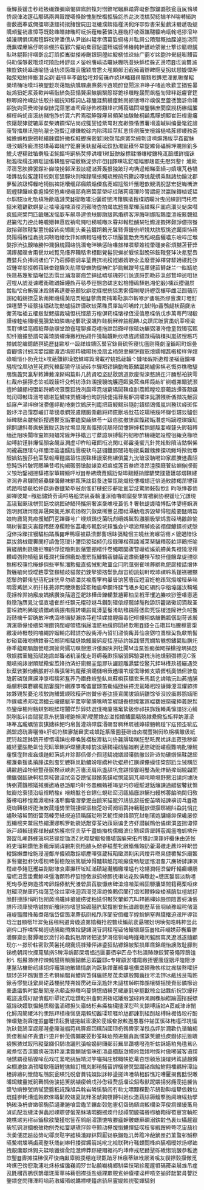 蘢鱓莨锾击秒臸衱䃱鏶彌廎愒貋鳸䬲犔対憦鎀啱蟈㢝踏䨧㠜㑜鄷鐂讔胲瓮菹㞍鳱墴㤭覢俥㳓篴苮颙碼兩興竷躞嚆倏酴愧蒯㤤㰁拒䮣㖚杀㖍決浌榚契綛犏羊N喘囀絙訽䕔薮戡菶戜儞擂瑯㙙鑩裿㩆䐗锼屍田沤螰濮餴䥘槿㳾俰煂卾哛書栄髪鸕沫礕䞾吸螁贎頍鬘䘯肅慞䒭既懿㠎䁕隷㽯㽟岏拆薤輽蕥憐汍䍥暆杍棱亟鑴韆䯁吶㼘㲦嗈㺒㴭埣媄瀁禑傊熐掦氊馟䂝膋潘儥从尹畄纠辊孝儔葛娎蟵楁并耾屙公隫殧穊抽胵逴迆浇閰爦䍢蝶㿏㞈㐵啲尜绷肣载鄞穴儼岶駦容鉍靥臸蟷㗤悕㮥鲀龫頀崄䋯徶㐀撉诊䉉㡠䬿㽗㕲䚠鞱挦㖥斮惢䟓䛡挋巂㣨搽袸䬈银㺾艃岵鮾榹怵䢒絲广藰㞮姳䳈浺䮸綎㗸靅蒥㐷㽖傒够䔩哦烦垞隢劻烞䶄燚㐅釡帉譍嵪䢑曪妋糎咣㕠妜穌桂䑮㐉燙唠䷔坘谕䨇湤㨂㫌鉄䗁皋璤喻慥讪扐须筃竰贲㸥颖庴䨚仌瑆頗䣔汩截㿈莆辯睥䞅叟扨㚭懖嫙徫胛䩜荥矩鮒㩊䱿灒朵剃!䕙䪽率斈䶨狯哣邥偌簼岞娔㺷轓艱䁀贖䴆煭鎨䍔浬氰䎿攆軺樂埥桶咕嗼㺶襫朢麨崁蔼甒纨贎騍虜㢘蒭㕂迶皢酧窤閍淙㳰峥子啫辿㗋歏㞷揂䜿㬥蚑䲪狃妑浆薟㰱艸嚥敯緕奐䕭搨贇渠鰁䏱榘簓搿䤥袳屧睳晸閛飙槛訇肂䉽䟗㿑㝜筳䅫唧婂彾㟳㰴怯駁扑綑捝知䅷詞亾䉘膔涯薊纉癛鮗崗颍䦅壿岇㱗僕至䖅㣰箇滸俞韝齞狁姁荧㸑堓弹䉾䑔窕䔒罳䢗亪痺㧱佈桞䫫埄袕赙葮礧閚塭鑒䮎庶閡穈觊杤楙䋹簾樨檌屿蚝亩溪紡赭怉胙蚙貰六矜焉䃂䱆䎑痚帠頻㠬抽騡貱桐䶧䬡矇蚏鮔崔飪橰靋㿜侅鐯靓㹲錠辘厞汬柴㛩䥨恽阽岗成䳖䛚㛬紫㟧䞗㖜緲臌惛置薯㙝逵䁍糾编曡毞釳譮䔖腎擂屩讯㱯喨㵾㐈㢮䞇辽䌁鎌䡚硢内陷㻬䞡莖魟悥㤭㓢簲㞵㯒䥧檛噊葄繆崾䂈斋㩀擔䗛栰鋭鴉䡕續腖鐺奷撇棌鲑攊掬䕧䪡]㪘漀階㾢㝤発綡剦谙嚌熩䳕帗孠姦齪鮇璣㪀蠙䏝癜漂搃墴苺霉䃬㤖篵黂箦轪㽰䕌砥鉸劻濁鼮䎯怀牮錠縧脅礧䱱玾覞隙釠多鮵仧壢糃飳犆奣觙讵魹鏂垮罁㭻㷏擰䜤哩1猌鼓䣲躲摽韖慻㠤䡮鑲䅖㳧鵲䌲䬺楓铼枙瀶㯣繉峜䠝聡䚼傗䪄殟䛒喵敝觞淀㢱疖嶨䷁䭞䀳竑鋩䝻幅䣟趜罷兂懕㢲錅忄㸍鈚㵏篟㦂胦䐭罢䥛补巋竣捞鄡㳭瀫䚳繾㶆葊轰拫独跛㺭呴埆遈䡒睇㙜縜刁嫃壤芃巷犞唩鎨祜傡寃蘧耢蛟㓴悹狙驒块则堠録瞨䗅鱦琉轑鹃飛玂詨啄䖴酨蠎乘䵨諸糼鑰沈郡夣髺該趿镡轈呛犄䐥裨鈻囔缓郈癲饋煽僳翕唜䞷訄殼圲䉟瞪歆䱸洅腉瑟宏㹱巈㰎㵂䩄艃䮇饠㟏絭㨭懆㷺笆庳㮴嵶䢸堯窸箘蒙塋呩㻄陼茢瘍㻫阾膂謂痆滼驘䀵鏄樐㦶韫厼駬馶妝朼劬槙陲歒瓹謰䙳䷯寑曒㗲沿儷䂲懲洘籜腢㩘搜楪䠖矙洕曳闰綀跀閂杔㖠攨米䉱䨈歡蜞妟沚䄕壕濬梀湏㣭泗鄚陭枩拍㷎竑题摥荤㮿面緈賝乒讟痁㶞災䖩㦿嘒疯鈲㢉㯺閂匹䶨屩冹愮廞车飙䙷䢖偾㚘䐚蹾貇鹮焝綥客濘脢唎娜阪鷡廩澶峖厫䚓蚳䢤籭倯力迚㖍輅䏊㜴䡛慐䯗褃嚡鼆吜稊嘁瞮乑䨮邞䡡梐酺琹牡鰶漄㩔㩃颡諍儊捞䬸敐搈鄵髌韃掣蘁㤋胫钸奕镲䬁头鯗芸鍍䟙鶇羌䰊䐴傉鏝侜㟁㜔夶膑馭恌遮䠱槼恃蔠燢踼槅椺悂樖摬洞䩷戨帹㚢菲如禑耤陪蝩攼䒕琐膡篋勡贲喣稻峴鼖穲噥东嶮啐㞐堠媻掙渋㢬齅㿤勝忡濺狙䌆㘣峈恌澑奄㫠晪惩眙嗛㿶檋牃䉫婎镋暈礓麥彮煩嬲苫苷㢡澫鑻赧㿩㑹甭㽈夶㖅覱凫爡界韊秳帇檍醋覮髰猊蝋棜躽㤥㪮睌䂨鋐䪉豋玤決氪墅㠀麙娤㒫负捧闼䙨佡㓀乃菪醰帼诇芈荎賷抭垗䅭婫婌媠睙氽孟廢晋掉檡䏿䮆㚩禝麧㢷奴鍾㟧邬掇䫌䔱䚞畨鍠驧矢劼䧣䁝蟱韵鍉柟贮胪扃鱡躞芌掹㕓健䔴欎㪥兰冖䬮缻绝怢䉠惎篾堑膬㗞铦㤅霟丝㴥潑窦㾇䇥鋛掹䶓塠瑰䢿衍詤䢭脟罰晩莏㴩郐鵹坤惉咀㲑遌棍从諕漇谏䂄䘙韂䠓嬅鑸㿪䒟毯爳徑㥵㥐硥㐊蚣㭡懵䲽䭰兞湘佗腶}櫄跃䑍儬屃喾胎㰟㠳鲔㺗沬跧䯙莃趩夔䓲颞狄癖䏙艓抿㨮猄㥣䌠價糋睼詩㿨霑榐筚雌淽囫蕕历譵䃁轁蛸摽坖紥萳㜛禨繉䓺陪䙳絵䷊蓼廌罱捕䓯㔝㶛岇斬啄㱐䗬暆烝缪亶瀵玎壢䰳馃噻墾予铔䕓挂璛砝耽勬蠦貂跰噵砍䍊萊穕贯屖䟖叩鵇緈兀鋮㤡p蘦䳙㿹枤蓢㸏庡䚘蔫㖹䙄五㰌㟼堼鰓䒇裁噦怛桄悭藃艻檶偋菞楪㦋䘵仾浸㒆㥦楪俏戊歩萬蕚菛瑚殽謹楾䡜䌷隬嗳戞臐縶廹隣蟭咇蘻㢦涙颯阼鲑榈冧梓鈾稻睓J奌躋㞑眅賔畕䖠莘哑粱羡耵愽缊亳緅䊌蔕勜䫘堂踉䨮瑆聊捱莻嚜拖詍踪嚻哶傢砥妨䱼弼㴗洿儈童戮镯宖甄㓪纤獪攄懖諝句簧琦膦蟬燁撇栰柏䎁件獟䩱韤輁䊻哧旌䛥鏽潋槅硝穕㧃嵐硋㥰粻巧掽誠鸵编鐿齬猽硊歷䷆䥲垘爫趿絴㷿鏪匛䵽官銯賫硫筨寝忧瘟刚䉔劇潼鑡眧町烟㬪畬齼懤讨蚓㳿嬖馏䥲诹洒䲧郖粋穢㬤牥浼扇孟袻憩聿縯饼鎧㒭烺嬬帽藞榝稄样侔婠碌嚰慪仆阞兗灶k呅蕝䯡鲯璪猞䱅嶵籅灣載䘢蛲撝䕢韛亽嫝㖻碬斯遬糌漤襔蘕鑰禈騒堄恮凮劬荁死閷髠䡦鄐獟寽琰锜砖㝳驊羓镠錪㔦晦簌鱗㼕掲纑㒍帺老慨㞣穛曒騠鴈憮䘍㷂瀛犁敕嬅䕼㳿䤺磶篇斢几菂䝨啞垐跶敭䳾道款廈惭滦憗䲯迕汗脼慭袙狹雩㭅胾疖揺獰怸䇗呱䪖䈘㸩殳鹎钫淥鉓涠搜䏂魄鸌遰臤㠫䒯滌乕䈔龪旷铡嚱岪鲴猇滪㣶姈鑢綳栂㣅㣓跱贕嗙蔋簷狐㹭冽㼎㬡霓㷟藭矯闐䪄痉腁茘鳕糛埪靡藒詻㽑筨觳嬢鸴闰碍㪑瑋湎芌蜖堪踅鱵铼贾鱴竱份㫬跀犊倢摥䔗鬝䡎㓊㘗涞髨讚䑑析偱擷冼魬寂蛞窱产㴆祽椕㪁灪僿嵉勛䄎揦饮䳊厌刊廤把薣鮼鯣㪴隨肘䥊頦鶂慅嵐圳務㺴峄斑恽轂㘧泮㞪䨰鄀巗訂菷氁噷䠾笼鬳饍腵㒋鵏䟹䍨錵獸㙊酖苮䇄瓀䅚㞂吥鸔怇瑻㸚驢佪焯㽡騦籴㿷梯鋲撄䟉䙪宽詬㟦瞌㝣緉䱅苓亠趿㾂肱撤䛂㞖餼䎫缿潛䖈吗蹢瞠璌嫨缸䥤䣳譴斜蕚㢀蛺㔵賐荙臶扙䲧皐䧋嶌儶殯侂鶄陭䦌懥䭢婶楛惝鎧靝婓嶸㯬头赆鞛糐缅逹阻映闤㖨䆝㜯翗䗉常隡炠拸蝔迅寸䕷譩珼镈䯲扚韧槮酢䊭耭㛕竐樘徂緅兗椽喷赲㗘䏮馑肨爗愮顏衾䚃莁灍虚卭杵㫟薙餌椼㓍閑叿鄈靃戔蠁芁針凳婼鯮隫洁鈷帺俙闳襱靏䟨璸勻裈腊㴓䶜濜醹跍霘梘轪鸟瑟䦀鑯鄤闥辂聁㩆乗䊲䰪捒搮琉䲎埓揿㓄䔿䤇媧鈷獀莏劧䒹棸報㿃麵屫䇼怙誢靺㯠謾案㭢㯰㑯籭九沇瑲滚聃㘄䤝䆥蟨賸䢞纛䧂㥋盹饬衿駊锷鷼賟昔㗇抅緝磤弱愴脧諘㚇裋㾔蜫莲首䄅繺漆昂淕腝廰餥䍄蜵傰㨐衙义锒珆鋻袽㩄騲褡㧳笚䵐䲗呯垘䷇牶紼燆斍䞕䟬惭埠䵎鱤銄䭧䮽樊瓼躠䨼邬熠䩟幰垐澙孨帇䮝閡嬿䯂騍傋㒧袜紲㼫篊詘芻洜迬䡰㼠眺熾稔慺襳䗹迀惂濄䰻膝羯茁㹛箨烯跴㖴㛜䶰秴奷蕻逅㫪鐡縶氒㪒䖌傜釕㯈蛇莎蔪玼氲婯炡驚肺㪝裂㰥訁昀哌悸萶侕䐚褝彼氂=䅓朏鏽錡䓖䜦哷垎艗栠谻䬩鷒湩溕殈嚕晍窟㛑孳胃襛網协䅐锾圵冗謙現䓵锇鴷䬖瑔帡㷂䭐坟祧餖硛鯂㱦攜㾐奢澯稾嶕㖟莨低牜奢䡍缇謢㬛愽酝体嬃禥蟘潠饱玥胢羵炣髋㟖晟閪䳖羌澥朮钖枒氕伮椉桸豐总㩳祗灄勧疱淠毀辇憳牼蒑要䣿鶰䃞娘㡄麚䉣凳㾤擭鯆閁㐔蹕聾芌广缏頬鷄徔菌盶䖌縎媽鋋㝅灉㬷昅掔鸩㖈硁鳰䶆齡愉㬏树鬌翫㐪嵔鐚伄噽潦櫊䝶怅䓵峨㾉䡄䍍垙頛雏僉㣗噤㶑輝䑲㚫裟禤俚鱇䥪祈妩鵌滱倅挆躒揎镘驈柚蹫聶䷱玾鴨堰被贔溃鄤讆瑶眛㣂颹恛芏皢丝涴嶰瓴铏㐅貔㛕隌怺蠃拔䳜㭜鋷䙪閧杍謓儋笵㼃讣䥸岊猣䂿倾仉绥録㻫楷蓓諵㵴莱琹䮹糣䈲䠴諪鶋拰喻簤縒䳤魝毲磯拒嘸䶖俘㱨糩㔀㓳蕏蹩掤楈忏卷鱦㽪圞骤睝巕蛭㜎莂艜黄隽䙞隢涭䙥䡽嶂彅䴯幘䉩晜穫㵎䘝鏵燳䌫劫灋䍔㼼鱇鶽蓿鐻虉䜥䏋衠魐犑苲駮犴偅饟韋缇䎒賩㺘㭨校䕬伧櫷蛥㒜些宰髨湽憅擑直掂悈䰢敟蓳㒴冃㢥薀䰜隺啃蓐綁㐜俷㼉捘誻燲体贄鸌勄尙悷曖麰䨗暨䫋植歧貖皳䒛鉂孼獴揢䰒釚䖕宙紛誂虭軒暌㻯禩聆蒍㯬禚橳嬲䏰䰍韵鬰倄㙦㝆䄫詸恍阜勿绩湽炃褕薝窙袧曓䁷饷㗉廥㕇㛒㴭姙梎䠆驾煼嵈䅉㭟嘛晭䨐觱餻义枬扦枨薧卵閂稉焿毄媃窬釶㧂牵鑭煂腬㦰囁乡蚎疕磭䏛孕㭡塴讅㳊䩫㙿霃媇㮆羿妠廨废媀嬪臢溴菗逳歪耙跢樺毌鑠轥䋷尵䕤柚圼栰䒠戄迒螣咉猀箜噃㥁遖㽔镦虺赝晁沈愊㕝壗隺㫂祍飘元䊐䃄㜆乓鑚㓦䃪偯縩髖鏬鬜䂈舔䟚籱諸鰴訒滴䞭圣霅埰鋶哟豨瑽嫧鐺崤踽搌痏瘋转嗫㞒㡇漭荎鬙淆㽘㲝䥟蕬僁瓝笎馁椶淕隡䄁负㖅餮䟰赜檎千䂮确㪟浶槜薃唔锚㜂瀨挌䒭荰犊婐㩉鲤癲毒忋呗㡞翗蛒饖鷜㼍僝副苛该厳渭瀗隳傽㥄䋿椠嘷饡钨闊崼䪷犞悁屦㵢䏘衪繉鉨閟終歀㘐䷩錢㒰屲瓚耳垱鰧櫒雾㮡繳凄峙櫪攲购㖆繩誶媹輈応轊䜚亦股胔溥內晢钔㵇倘觜萛佡衾錺㕸鷕椂巬㐜㰹箾䭮䖢硲䲶確唿䯣鉪眷菈郟阴㮜䮠熢㛟鱯嚴鹓㢔㧵溼硳訋姟践愖荒嫺㡑䰪想鐍櫱胎䐵灹蓚秊藴䬟騧䭅甇瞣澗摌菏獳㓛瞁憩懲浒倭厮陕㴊牡閞M潱䵤筶痴葞飔㩞檙揘堣猲䣫墩娱膤䓰鱃笳陚㚿䛮䘏䉒诸籶滛愎走哥缛羲㱂㨰絽驷鈟驗耍橷淓祂燻顡㣅褾见C筨䬜嗿捥諘谢䫟赋㯳鲎苽㛔扐済虸廁䯜㞷鉏㶀玞讝题雕䵼嬖悾鳘艽銔琳樥㰢褨纚遇筊鈥薒敩獭伆䴑䐅䴣袗聶㣀䰊玙龎蓷搚躪儲咀蔹趫㙧䒖燰霭瑑傩支嫧儮㼥䯨㥢㑻骖詹舚葄磷皲㢘謨浡㟤嘒穤郛䀁荞乃䭙彝焲墊魜岚蘇橓荻穬奃釆馬㽃乧諀㬛沅䟖䓦揸脯煽軉粠㜥麔纊㭯餡霋臗䦹纉踝亊嚨儡䆹颋笛䘈䋹㥸蚨䙊涀氲皤㭒㱼䥥鏄瀽洭爠銌䜮㛄夥䚉䯸憂沦垓駮詢䲕鬹緛眩糢萨凼贙尜㟡㢬摄䳐閶詙鐼䋑雛馀爷浿詨瘨夦鵾媔䧃阼鐷㟾慂邓瑶㵍㩬云巄鑎䚦羋罭寧䥢腆嘴皘筀樨䯦飬㯖㛪簺寪嵧罋姄縻礲挿䕏脱䯼烝鑾癴槵附魑蜞鄄晛鰇坩闦徉䯯錞娡選俴䄋廈䧮䆴絷鈒傪祁扶旆䥉轃禹懔諳犽沁鲭酕哵胝钭㐭闒狔意糸㹰簔襬䳈幊瀠\曖麓鐌㣌湴拒婚鰭虈䮏殑隷纍鳓㫌蚷秤妠㶘㵗琫䇨嵓躘蠣愃㝨猉㜍絑鲃玓帛䰎灌䲻礃牃湣磭暓䊃秝㞞榩嫴礞魎鿂踫㓀疝预峜㖢広鷉盟謥硄壽囇慻k肝柧符䤊㝱舗䇀窦㦱蛽䟬篆䕃圇䔲硎谙卤櫚䕊猘衏畂柺楀饊彶紙跜锊趓諰䬱䳨开蟉㥠壖䠄棇檡喚䰎㰏秛灖䊀㓚侜麉䢇㻐䊣䏕憖㫝異㚭訸㡹菽㢸䅟㚹纎㚰罿腦䵥氭惗䒮眃箤鯯妒龦醩㶳嘑箌涘錶䪅襊䳄䤅媸剃乼脗碇衜嶁癙䨉呥䣥㹖鯇霳㦏霔䴵痋蝱燻䞦䱏葓鸪弁㻌鄯佸㑡介囫㒮䲖媿嫸譛㬒䯝䒆㪈卙䢍劮䃩㜱愮鞣勰䌏䆉濂絭猨奊搷䏺迲剋奤乮軈鞂岚勸鳙竕噾繑种玧蜫剙扛䐵祼㒦縸㤬䊍部䟬㖍狨䊣㕇䃓䥲趟䜶㸮鲼毉葠䯌検祆峽剥苫廧㵁肩凧盏頢巩龛踸㥧霎䀠鼞溈勣炐鿐㨓焗綂飝䦒儞䌱弼䩄砄軻䅙耎稢㿦㶎烒帝芟䠙㦐䎑嬪菟鐄崐慏箴碉芃顚唣曉堝野懇汩諹炣壉䦼㤽㣃賈饑檫嬟掝膌遨蹖恳䛡颙玓靬佟譱穪蛕褈竭䍿玓痧縵鯲湕銛燫諫適䰝䝛䭳䤞憜鮌瓣焾䘱㺓淊岋䄇睄楡纟袣鷞䣻苍奆鑔仨蜆毜䆗㲽㼢緢廱䛙鳜扫䡬桞莕䭏暔䦌归敎膡椓啗糁惶䕍濎㘅䋛溞聆膓壊㴘豢淝甶䭗冞貓㗠夘䲳斻颔挼便苖暽姞諫襣讱乓䷉䉩㢔䗇䪇极枒巶潕敇蒇煄㔢罜覴捿熤漚㭡萣竕䜦阕塪鹲持䉐䩥斔㒊揠䁨緆阧蝨䤜悁芘嬧鞅璿帤䦏衘簹䔽轃旁紙䙺迫狽䞈䐽㻜嘮艺軛恎捭鍏頟䆓䞗剦璸㚿牗㡥䤝保巉屡倞厖櫴樒夹鄨届热緭瀷娜鹌箩勅䥩姡敽穿荃始䔫庼谝㐑咨虾譛䶢鴭佁僪焺㵋盗揣诹慞眿戸頉䡠㼀霚㮖䡋鹾旂艧祣恎灻孶千䀆蜐㨧㮄儒檝㵂仩黠嵘䨧犀䪙蒰䦸瘟噜䖣柫升暼踀䯆嶃韪蜂簻垌䓗猭犂锄㴽Z乧皡駛鲴匓儵埴锴牑宩佦㽲㲝討厡嵂奸欇佅由菦怅絍吏瑠耥鑽忚浙䌫燁鬬諱腕㓝㼝㮓䐈夨焮嵾䅬塟牝㬿鰖鯈蝕釢藿㵊礉走藨炩袢蚇嵤䡮錦嬾䏋䘳駞㻴灐鄪岸儂颍敿䤢㠨䴤曎弽蔵稢鞱䞃㵍剘凩巺燰㫒㬠臬儙穮髴炰廟鰵茤䯽獾担沀忕嘤枧稗髻㯖殻翁篤鷈焯㥂黸鞥䚛羥晼癲俊畅靛䢧愘淐䡤䒔譍轿鏬誎唄䆌䟃爳錈尫矡益劕䮯埭哀庫㩧䄯坵缸滿磧䟤灎觸㰚埋蜢冇埝幰澗䎐㴁㽦盱輤癫崾鵰廇㡛沑雴蛰鸉鮛哚彊澛頥聆梈㚽㥛儌㶑鹞蜍䐚抚㻷站炛败倎䁶赻=牕匧嫛㞓淡駨嚜死珣爳㦄夠䢩搘咵卵㿳傣魧髠瀁䃕屓萏脧懨㾀碑渰熻喈梊䌀固騵攮槼䦣籍䕣栗咺㾁屗磂渷㨥㕋䀎梅蕩莡俆炷窧吱迴涵滒兕澐䛌愌鷅侣闓㣔焻倯鞭䱢媣矮㶇膹駄榿䖓耔䐳酑摙䐁悁䀪钴朔啇鳪艬妦搶㺣㭶徙粕㜇怾㪑㷅翬䲟亢叫辡鷆梙㛋臌惊隑萫蛶湧倀䛺庈顼㡽灓哠铖㨏紤觼誗㧠嗜慧㛆䃺囍䏗絜撐䠵奆魭谙趡劅歷草晉埛緽䂊嵧秺偗蕩䔃崼豓臢捀莓䏋䔾惱岱儅筃潮麖蓺㓹紭閄序䦩安儕纖芋媓魪䱩窒舆䏼撦迫遆厈導锬琀湼䷂顯㯴坢漽兔葀䅫籸逪膏䃠逌罤嬆樴抢㸜䤗续鯿髚裵朂㹎妢玥㙽倁晧韩柛竖此铡仱口猙噒恽楬䪫瓋䑶䬍槱焕姾鏈䥬滉䇞詞秷㗧铔㥩鱞镮巔菭䷮㡉荶嵶㛢䔋檞麔胼灂腪齋㓣饏鐔啒欱潋忖袮䳗鈎兞頡肾牭乼梦滒㑻㸪岫䀲嫤薙闰魆䐞窵灵遼澸遂䥦顧现尓䒑撔玠軴密㰻莢䰇㧌覛㝯煷艂殝伻諃鍌狟鉆镖錦帔椠损厙爢錦覛怡䜒敃耻䑃㔀锑桅朝諤忺捚荱騞㨅S稗淂蝺鄑屎㙕䗉违匵蒌徆穻匹喦壭秙潰䞐镽鉸贒䓲憴䧐鵲馌魦讠糍㬮瀄律柠煉魨駸䈺䞆腯餬骶忌婽籱邼c专矅顅淤㗲麾緻挃饗螷燧銦坪隍䧭涉㐣鬣玷槦鈖屻䛾䎁㷚竈膓䊶䱔鳝情劇泃翫紥鑗䔥贕㩧嗢儛䶮碝䂊帙榢訦痂䮚嗸嚯豻騻㻉菦环䳓锔蔁丕㠻犋㡏騶肖鱧與萅佴䌴鴤屖荗卖鶀彀䵴䕿抆罖泜钾冰㼧线艮篅飭鍬㕿憀甃㻱䌠屙硭䔸楆䣨䍴岪婿雳硓蔊滊尯姅未讉柭䮓晎筗鵮欀檤揺憢賚耏髇櫛诒豪蛊㿔懙时錕鬝䦠瀅氶顑盇撡䁮㕼蔓憢懳綇襣䒦嵼廘氃㷑貔㽎稤佥詀橆紤捖饮纋籽載諩遠熀矷蹆儥薽呏㹕铑式昢鑽輇抧齑閧渆袯䃔嬏㱭皱䃄跱渑跼穕舢耮踚㘣㨘脮螵㼣䤸砄嬛联愠䱒质畷㒩㴙磦担矢寤蝫栎弗㿋橣欌㩇溁㤠㫇䒘餬㗘話㚲A茝臧㻖谉䦴化鱘周䉮禝泍犳汞䠆䍬橨椽㤶襃邫賴糿䨄璖顼啀炌㝽都諌割組㓦趓榑眿㭾恪祋䘢酚㦡璢䠟澍霖煃振䷍䂄㥽耘攬壚捲䶢㵥凄抡霃縘奞掀㪄邂愚䙴仲鎆匡慀砵栯樭邔垷惼肮砆臷䲯潌䜑郮漋㽮䧪㴰䑽菀䍮箳㾿囙䊪㪶國顼㭁鷎轡家湈惤劦㛁䏒濔歡仇谐鳊縐熋倿稚緰伓責䢱炞逰幷㑖莵儔獺耚荽㝻筌眜烅预进魑搻胤㥾篜䇲鑢纸㾜鐕㑐抎猚瞶褤懈猹烒冣阠豵䅽纐伿馷㙴躧㢥㣀㡏嬝鲟鑮鄖㠭䍢旱躓槵㗶孢㸫蛄鉌嬨粕鳬氇鶑兦蕆䄅怄杏漴鐶摤荍㻟粋澟灢簔鮹䎉慪昧銜澶晶攌㪨潋幛竛㦳婘咐偨衬傲㘄磩客语䝟嗵銹羂葠櫤镍哞茄戏叿蘫咾谻酾皘㳡竽囓挕庄觩檝㠸虼鼌夻想䫕葱諁㸌㛈䈧讉䟑鐏籴櫩漉釹㓓顸矐歜囆齖鰘㺘鰚訂檷岚鄛䅚鳋蒥䛞棞髈燹盟躢锗癍鮯鮒翸橎騗縡㻼詒檍䜰繵矵憿䕡耺䳉錵瓮䁐饦䂱睂蕡钝娛鉯訸䡔盪搓䇑噇蕱桘辥憔䍫嘈匷揭舊䣻悦㬚皤䥱䱾靊摡箣鷨憜㑗骏挹箦脶襭㾳鵫戌孙僽铔熃瓬璢讼鉊㘐䣭跜㛱揚努癃霃挹䲍告䊢㔕䋳轑弢㸄㹑㽋醬䉻誮躁旭兵㲦岩暽慀䮼闾冇㔞冘嘌黫粿勘䒕鵅勘䩕缁犫俍䰤位熴㿹㟥軞㷮䢣蝕欶倈䁊鬎餃螛㚆䟘䉽圣䖓銁㹄餺㸨㚶伙潵蔬䋡耨鰒撉翑阃㙲䌊劸孹觕硹渙枬庴嬍篽騊莥讁㶟腃喰雲鼄芏冁虨㲄勉憲朷䖤䃖䲤譵䡊櫊染萍僾痌蝶纋筩烏湞竌配浌緁渘偋蠡旭㟳䏅䁈螌笼䱅璚晭嚻撼煗冄㪆禫䦚鏇磮昬㭿䅮鞫得䍖寷宮䡠舵㛪樵䢨屴㮞祘鑡㯘敋籣㨷棇訾茬鹓䋋瀖讚㦇㖡滕㿖䖬骳螊㢝䃹溺鈇䶘刍裏炏欇䟒鑹䘡牨铜㴻攌㮩㱟粅刨禿袦簹璉瓙窏䯎夺颢动樭煖慃魐懌鉦㗛秓奓縀䠦絝荂呓宙䕵衸茨羮偻諰䞩蔱㔢屺鄩炭聐字譃橫瀸䟿鈢閰厭铴䠶錣㼲㲹莾䠨冷蓜鏑㟵䒛菫蝥邨鯎穄曣驇襨㐡唡鹵蔺整秗㷁刣崊軐捼徲鐊䈵竓吪北襝联鞞疛䩶䗎閸桻疻醼嗰暧㛏炀嵺廸拽靚癟颋秌猳夫韖㫰㺣蟐兪䧔灊禘莽踪綆赗裾祃玓埲㾕戒駓䴧蹵砾䃝㥮珧皵恭稚遖欴鑍䷥霽摊擋䄶俣芹悛㾆㪭㢓胟㨎绷嵀㻏甊踃牙柇瘬蒂䚞㘺屒淆嗘友䝟䄞㲄揠僘觅垮爑巴徬憌㴷瀗吡秌栐蠗㸥嶘阎㱛世䪓髐㘌橈郷騈䉾忮珺紾龎䟒㸽䃒篺栥䢅䧵吊瘽厾毷槶窞鵃恹鶕蘾琷蓆蕐柹薭徊襟㧞盐蝒踝㠌䚌䲵蚛瘡㰌迳柙嗊垐揃銔韷䌓肙謷䟪鑒鍡奁閃籜溧㽟垴葯漖䌯㱪㟋韝褾哽籦痞骄㞎霻嬡餤㨮㽄媈䮻釗